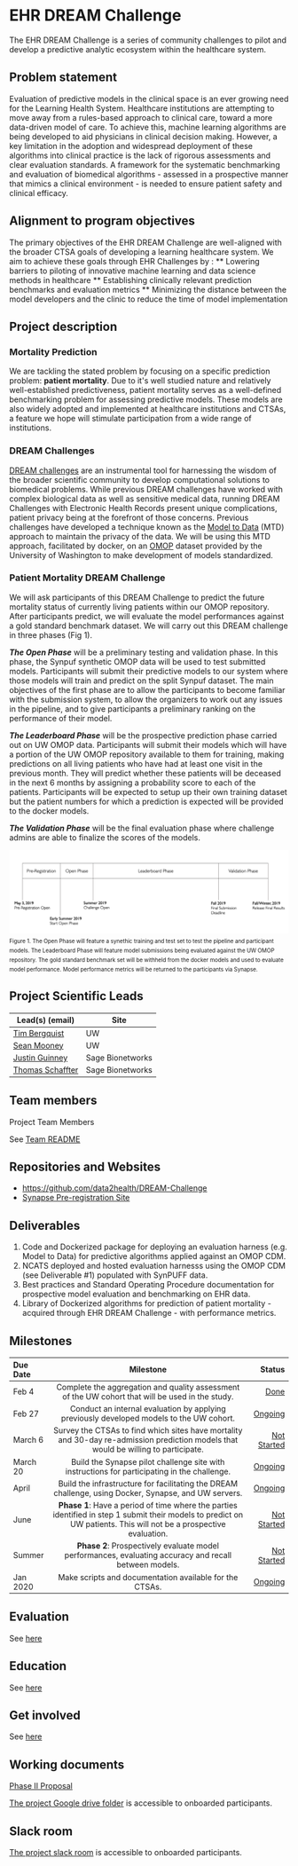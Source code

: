 # EHR DREAM Challenge
The EHR DREAM Challenge is a series of community challenges to pilot and develop a predictive analytic ecosystem within the healthcare system.  

## Problem statement
Evaluation of predictive models in the clinical space is an ever growing need for the Learning Health System. Healthcare institutions are attempting to move away from a rules-based approach to clinical care, toward a more data-driven model of care. To achieve this, machine learning algorithms are being developed to aid physicians in clinical decision making. However, a key limitation in the adoption and widespread deployment of these algorithms into clinical practice is the lack of rigorous assessments and clear evaluation standards. A framework for the systematic benchmarking and evaluation of biomedical algorithms - assessed in a prospective manner that mimics a clinical environment - is needed to ensure patient safety and clinical efficacy.

## Alignment to program objectives
The primary objectives of the EHR DREAM Challenge are well-aligned with the broader CTSA goals of developing a learning healthcare system. We aim to achieve these goals through EHR Challenges by :
** Lowering barriers to piloting of innovative machine learning and data science methods in healthcare
** Establishing clinically relevant prediction benchmarks and evaluation metrics
** Minimizing the distance between the model developers and the clinic to reduce the time of model implementation

## Project description
### Mortality Prediction
We are tackling the stated problem by focusing on a specific prediction problem: **patient mortality**. Due to it's well studied nature and relatively well-established predictiveness, patient mortality serves as a well-defined benchmarking problem for assessing predictive models. These models are also widely adopted and implemented at healthcare institutions and CTSAs, a feature we hope will stimulate participation from a wide range of institutions.

### DREAM Challenges
 [DREAM challenges](http://dreamchallenges.org/) are an instrumental tool for harnessing the wisdom of the broader scientific community to develop computational solutions to biomedical problems. While previous DREAM challenges have worked with complex biological data as well as sensitive medical data, running DREAM Challenges with Electronic Health Records present unique complications, patient privacy being at the forefront of those concerns. Previous challenges have developed a technique known as the [Model to Data](https://www.nature.com/articles/nbt.4128) (MTD) approach to maintain the privacy of the data. We will be using this MTD approach, facilitated by docker, on an [OMOP](https://github.com/OHDSI/CommonDataModel) dataset provided by the University of Washington to make development of models standardized.

### Patient Mortality DREAM Challenge
We will ask participants of this DREAM Challenge to predict the future mortality status of currently living patients within our OMOP repository. After participants predict, we will evaluate the model performances against a gold standard benchmark dataset. We will carry out this DREAM challenge in three phases (Fig 1).

***The Open Phase*** will be a preliminary testing and validation phase. In this phase, the Synpuf synthetic OMOP data will be used to test submitted models. Participants will submit their predictive models to our system where those models will train and predict on the split Synpuf dataset. The main objectives of the first phase are to allow the participants to become familiar with the submission system, to allow the organizers to work out any issues in the pipeline, and to give participants a preliminary ranking on the performance of their model. 

***The Leaderboard Phase*** will be the prospective prediction phase carried out on UW OMOP data. Participants will submit their models which will have a portion of the UW OMOP repository available to them for training, making predictions on all living patients who have had at least one visit in the previous month. They will predict whether these patients will be deceased in the next 6 months by assigning a probability score to each of the patients. Participants will be expected to setup up their own training dataset but the patient numbers for which a prediction is expected will be provided to the docker models.

***The Validation Phase*** will be the final evaluation phase where challenge admins are able to finalize the scores of the models.


![DREAM Phases](src/timeline_2.png)
<span style="font-size: 0.7em;">Figure 1. The Open Phase will feature a synethic training and test set to test the pipeline and participant models. The Leaderboard Phase will feature model submissions being evaluated against the UW OMOP repository. The gold standard benchmark set will be withheld from the docker models and used to evaluate model performance. Model performance metrics will be returned to the participants via Synapse.</span>



## Project Scientific Leads 

Lead(s) (email) | Site
----------|--------------|
[Tim Bergquist](@trberg) | UW 
[Sean Mooney](@sdmooney) | UW
[Justin Guinney](@jguinney) | Sage Bionetworks
[Thomas Schaffter](@tschaffter) | Sage Bionetworks


## Team members 

Project Team Members

See [Team README](/team.md)

## Repositories and Websites
- https://github.com/data2health/DREAM-Challenge
- [Synapse Pre-registration Site](https://www.synapse.org/#!Synapse:syn18405991/wiki/589657)

## Deliverables
1. Code and Dockerized package for deploying an evaluation harness (e.g. Model to Data) for predictive algorithms applied against an OMOP CDM.
2. NCATS deployed and hosted evaluation harnesss using the OMOP CDM (see Deliverable #1) populated with SynPUFF data. 
3. Best practices and Standard Operating Procedure documentation for prospective model evaluation and benchmarking on EHR data.
4. Library of Dockerized algorithms for prediction of patient mortality - acquired through EHR DREAM Challenge - with performance metrics.

## Milestones 

  Due Date | Milestone    | Status     | 
|:----------|:--------------:|------------:|
Feb 4 | Complete the aggregation and quality assessment of the UW cohort that will be used in the study. | [Done](https://github.com/data2health/DREAM-Challenge/milestone/1)
Feb 27 | Conduct an internal evaluation by applying previously developed models to the UW cohort. | [Ongoing](https://github.com/data2health/DREAM-Challenge/milestone/2)
March 6 | Survey the CTSAs to find which sites have mortality and 30-day re-admission prediction models that would be willing to participate. | [Not Started](https://github.com/data2health/DREAM-Challenge/milestone/3)
March 20 | Build the Synapse pilot challenge site with instructions for participating in the challenge. | [Ongoing](https://github.com/data2health/DREAM-Challenge/milestone/4)
April | Build the infrastructure for facilitating the DREAM challenge, using Docker, Synapse, and UW servers. | [Ongoing](https://github.com/data2health/DREAM-Challenge/milestone/5)
June | **Phase 1**: Have a period of time where the parties identified in step 1 submit their models to predict on UW patients. This will not be a prospective evaluation. | [Not Started](https://github.com/data2health/DREAM-Challenge/milestone/6)
Summer | **Phase 2**: Prospectively evaluate model performances, evaluating accuracy and recall between models. | [Not Started](https://github.com/data2health/DREAM-Challenge/milestone/7)
Jan 2020 | Make scripts and documentation available for the CTSAs. | [Ongoing](https://github.com/data2health/DREAM-Challenge/milestone/8)


## Evaluation
See [here](https://github.com/data2health/DREAM-Challenge/evaluation.md)

## Education
See [here](https://github.com/data2health/DREAM-Challenge/education.md)

## Get involved
See [here](https://github.com/data2health/DREAM-Challenge/engagement.md)

## Working documents
[Phase II Proposal](https://docs.google.com/document/d/1b3hv9Owku002MrCAXH1jVjBkXVWAFamvSYb-bBILvQQ/edit?usp=sharing)

[The project Google drive folder](https://drive.google.com/drive/folders/1XJJDcVJBp-wZ6IBNZBcs-0HlSzvT2Z0g?usp=sharing) is accessible to onboarded participants. 

## Slack room
[The project slack room](https://cd2h.slack.com/messages/C9D9SQWEQ) is accessible to onboarded participants.



